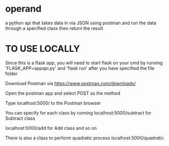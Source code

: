 # operand
a python api that takes data in via JSON using postman and run the data through a specified class then return the result

# TO USE LOCALLY
Since this is a flask app, you will need to start flask on your cmd
by running 'FLASK_APP=appapi.py' and 'flask run' after you have specified the file folder

Download Postman via https://www.postman.com/downloads/

Open the postman app and select POST as the method

Type localhost:5000/ to the Postman browser

You can specify for each class by running localhost:5000/subtract for Subtract class

localhost:5000/add for Add class and so on

There is also a class to perform quadratic process localhost:5000/quadratic

